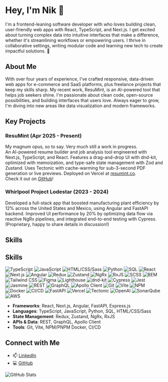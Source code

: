 # Hey, I'm Nik 👋

I'm a frontend-leaning software developer with who loves building clean, user-friendly web apps with React, TypeScript, and Next.js. I get excited about turning complex data into intuitive interfaces that make a difference, whether it's streamlining workflows or empowering users. I thrive in collaborative settings, writing modular code and learning new tech to create impactful solutions. 🌟

## About Me
With over four years of experience, I've crafted responsive, data-driven web apps for e-commerce and SaaS platforms, plus freelance projects that keep my skills sharp. My recent work, ResuMint, is an AI-powered tool that helps job seekers shine. I'm passionate about clean code, open-source possibilities, and building interfaces that users love. Always eager to grow, I'm diving into new areas like data visualization and modern frameworks.

## Key Projects

### ResuMint (Apr 2025 - Present)
My magnum opus, so to say. Very much still a work in progress.  
An AI-powered resume builder and job analysis tool engineered with Next.js, TypeScript, and React. Features a drag-and-drop UI with dnd-kit, optimized with memoization, and type-safe state management with Zod and Zustand. Uses Tectonic with cache-warming for sub-3-second PDF generation or live previews. Deployed on Vercel at [resumint.co](https://resumint.co).  
Check it out on [GitHub](https://github.com/yourusername/resumint)!  

### Whirlpool Project Lodestar (2023 - 2024)
Developed a full-stack app that boosted manufacturing plant efficiency by 12% across the United States and Mexico, using Angular and FastAPI backend. Improved UI performance by 20% by optimizing data flow via reactive NgRx pipelines, and integrated end-to-end testing with Cypress. (Proprietary, happy to share details in discussion!)

## Skills
## Skills

![TypeScript](https://img.shields.io/badge/-TypeScript-3178C6?logo=typescript&logoColor=white&style=flat)
![JavaScript](https://img.shields.io/badge/-JavaScript-F7DF1E?logo=javascript&logoColor=black&style=flat)
![HTML/CSS/Sass](https://img.shields.io/badge/-HTML%2FCSS%2FSass-E34F26?logo=sass&logoColor=white&style=flat)
![Python](https://img.shields.io/badge/-Python-3776AB?logo=python&logoColor=white&style=flat)
![SQL](https://img.shields.io/badge/-SQL-4479A1?logo=postgresql&logoColor=white&style=flat)
![React](https://img.shields.io/badge/-React-61DAFB?logo=react&logoColor=black&style=flat)
![Next.js](https://img.shields.io/badge/-Next.js-000000?logo=next.js&logoColor=white&style=flat)
![Angular](https://img.shields.io/badge/-Angular-DD0031?logo=angular&logoColor=white&style=flat)
![Redux](https://img.shields.io/badge/-Redux-764ABC?logo=redux&logoColor=white&style=flat)
![Zustand](https://img.shields.io/badge/-Zustand-000000?logo=zustand&logoColor=white&style=flat)
![NgRx](https://img.shields.io/badge/-NgRx-B7115F?logo=ngrx&logoColor=white&style=flat)
![RxJS](https://img.shields.io/badge/-RxJS-B7178C?logo=rxjs&logoColor=white&style=flat)
![SCSS](https://img.shields.io/badge/-SCSS-CC6699?logo=sass&logoColor=white&style=flat)
![BEM](https://img.shields.io/badge/-BEM-000000?logo=bem&logoColor=white&style=flat)
![Tailwind CSS](https://img.shields.io/badge/-Tailwind%20CSS-38B2AC?logo=tailwind-css&logoColor=white&style=flat)
![Figma](https://img.shields.io/badge/-Figma-F24E1E?logo=figma&logoColor=white&style=flat)
![Lighthouse](https://img.shields.io/badge/-Lighthouse-F44B21?logo=google-lighthouse&logoColor=white&style=flat)
![dnd-kit](https://img.shields.io/badge/-dnd--kit-000000?logoColor=white&style=flat)
![Cypress](https://img.shields.io/badge/-Cypress-17202C?logo=cypress&logoColor=white&style=flat)
![Jest](https://img.shields.io/badge/-Jest-C21325?logo=jest&logoColor=white&style=flat)
![Jasmine](https://img.shields.io/badge/-Jasmine-8A4182?logo=jasmine&logoColor=white&style=flat)
![REST](https://img.shields.io/badge/-REST-000000?logo=rest&logoColor=white&style=flat)
![GraphQL](https://img.shields.io/badge/-GraphQL-E10098?logo=graphql&logoColor=white&style=flat)
![Apollo Client](https://img.shields.io/badge/-Apollo%20Client-311C87?logo=apollo-graphql&logoColor=white&style=flat)
![Git](https://img.shields.io/badge/-Git-F05032?logo=git&logoColor=white&style=flat)
![Vite](https://img.shields.io/badge/-Vite-646CFF?logo=vite&logoColor=white&style=flat)
![NPM](https://img.shields.io/badge/-NPM%2FPNPM-CB3837?logo=npm&logoColor=white&style=flat)
![Docker](https://img.shields.io/badge/-Docker-2496ED?logo=docker&logoColor=white&style=flat)
![CI/CD](https://img.shields.io/badge/-CI%2FCD-000000?logo=github-actions&logoColor=white&style=flat)
![FastAPI](https://img.shields.io/badge/-FastAPI-009688?logo=fastapi&logoColor=white&style=flat)
![Vercel](https://img.shields.io/badge/-Vercel-000000?logo=vercel&logoColor=white&style=flat)
![Tectonic](https://img.shields.io/badge/-Tectonic-000000?logoColor=white&style=flat)
![OpenAI](https://img.shields.io/badge/-OpenAI-412991?logo=openai&logoColor=white&style=flat)
![SonarQube](https://img.shields.io/badge/-SonarQube-4E9BCD?logo=sonarqube&logoColor=white&style=flat)
![AWS](https://img.shields.io/badge/-AWS-232F3E?logo=amazon-aws&logoColor=white&style=flat)

- **Frameworks**: React, Next.js, Angular, FastAPI, Express.js
- **Languages**: TypeScript, JavaScript, Python, SQL, HTML/CSS/Sass
- **State Management**: Redux, Zustand, NgRx, RxJS
- **APIs & Data**: REST, GraphQL, Apollo Client
- **Tools**: Git, Vite, NPM/PNPM Docker, CI/CD

## Connect with Me
- 📫 [LinkedIn](https://linkedin.com/in/nikolay-butnik)
- 💻 [GitHub](https://github.com/nikolaybutnik)

![GitHub Stats](https://github-readme-stats.vercel.app/api?username=nikolaybutnik&show_icons=true&theme=radical)

